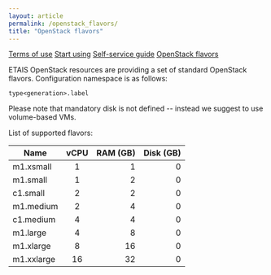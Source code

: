 ```yaml
---
layout: article
permalink: /openstack_flavors/
title: "OpenStack flavors"
---
```


<a href="../terms_of_use/" class="btn-info"> Terms of use</a>
<a href="../start_using/" class="btn-info"> Start using</a>
<a href="../self_service/" class="btn-info"> Self-service guide</a>
<a href="../openstack_flavors/" class="btn-success"> OpenStack flavors</a>

ETAIS OpenStack resources are providing a set of standard OpenStack flavors. Configuration namespace
is as follows:

```type<generation>.label```

Please note that mandatory disk is not defined -- instead we suggest to use volume-based VMs.

List of supported flavors:

| Name     | vCPU   |    RAM (GB)       | Disk (GB)  |
| -------- |:-----:| -----:| -----:|
|	m1.xsmall| 1 |	1 |	0 |
|	m1.small | 1 | 2 |	0 |
|	c1.small | 2 |	2  |0 |
|	m1.medium| 2 | 4  | 0 |
|	c1.medium| 4 | 4  |	0 |
|	m1.large | 4 | 8  |	0 |
|	m1.xlarge| 8 | 16 | 0  |
|	m1.xxlarge| 16 | 32 | 0 |
